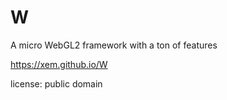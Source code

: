 # W
A micro WebGL2 framework with a ton of features

https://xem.github.io/W

license: public domain
